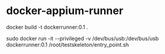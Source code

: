 # docker-appium-runner



docker build -t dockerrunner:0.1 .


sudo docker run -it --privileged -v /dev/bus/usb:/dev/bus/usb dockerrunner:0.1 /root/testskeleton/entry_point.sh
